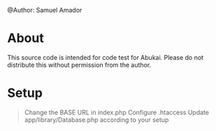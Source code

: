 @Author: Samuel Amador

# About 

This source code is intended for code test for Abukai.
Please do not distribute this without permission from the author.

# Setup

> Change the BASE URL in index.php
> Configure .htaccess
> Update app/library/Database.php according to your setup